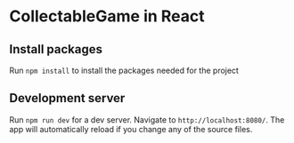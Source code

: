 # CollectableGame in React

## Install packages

Run `npm install` to install the packages needed for the project

## Development server

Run `npm run dev` for a dev server. Navigate to `http://localhost:8080/`. The app will automatically reload if you change any of the source files.
